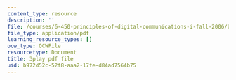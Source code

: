 ```yaml
---
content_type: resource
description: ''
file: /courses/6-450-principles-of-digital-communications-i-fall-2006/b972d52c52f8aaa217fed84ad7564b75_pQDVHvW19vI.pdf
file_type: application/pdf
learning_resource_types: []
ocw_type: OCWFile
resourcetype: Document
title: 3play pdf file
uid: b972d52c-52f8-aaa2-17fe-d84ad7564b75
---
```


